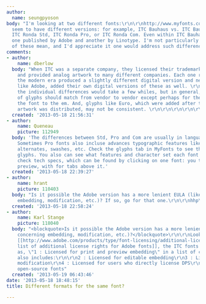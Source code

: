 ```yaml
---
author:
  name: seungpyoson
body: "I'm looking at two different fonts:\r\n\r\nhttp://www.myfonts.com/fonts/itc/bauhaus/\r\nhttp://www.myfonts.com/fonts/itc/ronda/\r\n\r\nBoth
  seem to have different versions: for example, ITC Bauhaus vs. ITC Bauhaus Std, or
  ITC Ronda Std, ITC Ronda Pro, or ITC Ronda Com. Even within ITC Bauhaus, there is
  one published by Adobe and another by Linotype. I'm not particularly sure what all
  of these mean, and I'd appreciate it one would address such differences!\r\n\r\n"
comments:
- author:
    name: dberlow
  body: "When ITC was a separate company, they licensed their trademarked font names
    and provided analog artwork to many different companies. Each one remaining into
    the modern era produced a slightly different digital version and new companies,
    like Adobe, added their own digital versions of these as well. \r\n\r\nAddressing
    the individual differences would take a few whiles, but in general, the core set
    of glyphs should match from vendor to vendor except perhaps for the scaling to
    the font to the em. And, glyphs like Euro, which were added after the original
    artwork was distributed, may not be consistent. \r\n\r\n\r\n\r\n\r\n"
  created: '2013-05-18 21:56:31'
- author:
    name: Queneau
    picture: 112949
  body: 'The differences between Std, Pro and Com are usually in language support.
    Sometimes Pro fonts also incluse advances typographic features like smallcaps,
    alternates, swashes, etc. Check the glyphs tab in MyFonts to see the amount of
    glyphs. You also can see what features and character set each font as when you
    check tech specs, which can be found by clicking on one font: you then get a waterfall
    preview, with for tabs above it.'
  created: '2013-05-18 22:39:27'
- author:
    name: hrant
    picture: 110403
  body: "Is it possible the Adobe version has a more lenient EULA (like concerning
    embedding, modification, etc.)? If so, go for that one.\r\n\r\nhhp\r\n"
  created: '2013-05-18 22:58:24'
- author:
    name: Karl Stange
    picture: 118040
  body: "<blockquote>Is it possible the Adobe version has a more lenient EULA (like
    concerning embedding, modification, etc.)?</blockquote>\r\n\r\nLooking through
    [[http://www.adobe.com/products/type/font-licensing/additional-license-rights.html|the
    list of additional license rights for Adobe fonts]], the ITC fonts are all listed
    as, \"1 : Licensed for print and preview embedding\" in a list of criteria that
    also includes:\r\n\r\n2 : Licensed for editable embedding\r\n3 : Licensed for
    modification\r\n4 : Licensed for users who directly license DPS\r\n5 : Licensed
    open-source fonts"
  created: '2013-05-19 06:43:46'
date: '2013-05-18 18:48:15'
title: Different formats for the same font?

---
```

